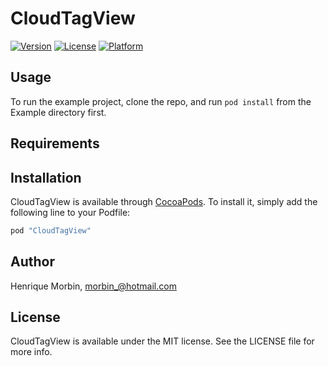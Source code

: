# CloudTagView

[![Version](https://img.shields.io/cocoapods/v/CloudTagView.svg?style=flat)](http://cocoapods.org/pods/CloudTagView)
[![License](https://img.shields.io/cocoapods/l/CloudTagView.svg?style=flat)](http://cocoapods.org/pods/CloudTagView)
[![Platform](https://img.shields.io/cocoapods/p/CloudTagView.svg?style=flat)](http://cocoapods.org/pods/CloudTagView)

## Usage

To run the example project, clone the repo, and run `pod install` from the Example directory first.

## Requirements

## Installation

CloudTagView is available through [CocoaPods](http://cocoapods.org). To install
it, simply add the following line to your Podfile:

```ruby
pod "CloudTagView"
```

## Author

Henrique Morbin, morbin_@hotmail.com

## License

CloudTagView is available under the MIT license. See the LICENSE file for more info.
